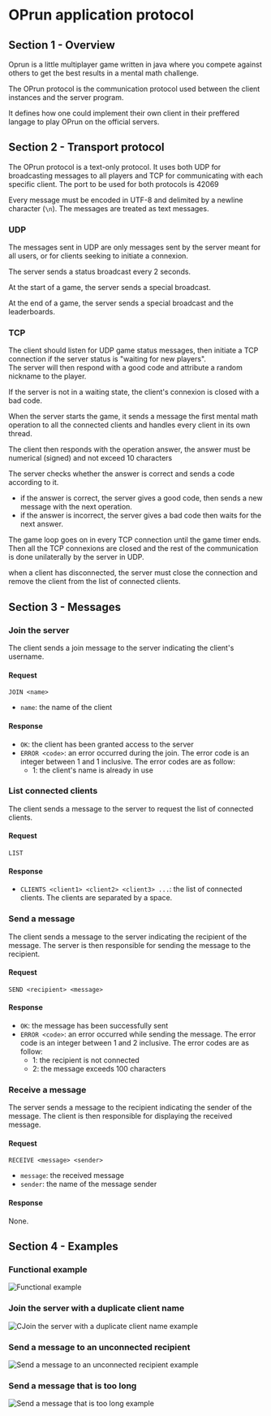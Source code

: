 # OPrun application protocol

## Section 1 - Overview

Oprun is a little multiplayer game written in java where you compete against others 
to get the best results in a mental math challenge.

The OPrun protocol is the communication protocol used between the client instances and the server 
program.

It defines how one could implement their own client in their preffered langage to play
OPrun on the official servers.

## Section 2 - Transport protocol
The OPrun protocol is a text-only protocol. It uses both UDP for broadcasting messages to 
all players and TCP for communicating with each specific client. The port to be used for 
both protocols is 42069

Every message must be encoded in UTF-8 and delimited by a newline character
(`\n`). The messages are treated as text messages.

### UDP

The messages sent in UDP are only messages sent by the server meant for all users, or for
clients seeking to initiate a connexion.

The server sends a status broadcast every 2 seconds.

At the start of a game, the server sends a special broadcast.

At the end of a game, the server sends a special broadcast and the leaderboards.

### TCP

The client should listen for UDP game status messages, then initiate a TCP connection if 
the server status is "waiting for new players".  
The server will then respond with a good code and attribute a random nickname to the player.

If the server is not in a waiting state, the client's connexion is closed with a bad code.

When the server starts the game, it sends a message the first mental math operation to all the connected
clients and handles every client in its own thread.

The client then responds with the operation answer, the answer must be numerical (signed) and not exceed 10 characters

The server checks whether the answer is correct and sends a code according to it.
- if the answer is correct, the server gives a good code, then sends a new message with the next operation.
- if the answer is incorrect, the server gives a bad code then waits for the next answer.

The game loop goes on in every TCP connection until the game timer ends. Then all the TCP connexions are closed
and the rest of the communication is done unilaterally by the server in UDP.

when a client has disconnected, the server must close the connection and remove
the client from the list of connected clients.

## Section 3 - Messages

### Join the server

The client sends a join message to the server indicating the client's username.

#### Request

```text
JOIN <name>
```

- `name`: the name of the client

#### Response

- `OK`: the client has been granted access to the server
- `ERROR <code>`: an error occurred during the join. The error code is an
  integer between 1 and 1 inclusive. The error codes are as follow:
  - 1: the client's name is already in use

### List connected clients

The client sends a message to the server to request the list of connected
clients.

#### Request

```text
LIST
```

#### Response

- `CLIENTS <client1> <client2> <client3> ...`: the list of connected clients.
  The clients are separated by a space.

### Send a message

The client sends a message to the server indicating the recipient of the
message. The server is then responsible for sending the message to the
recipient.

#### Request

```text
SEND <recipient> <message>
```

#### Response

- `OK`: the message has been successfully sent
- `ERROR <code>`: an error occurred while sending the message. The error code is
  an integer between 1 and 2 inclusive. The error codes are as follow:
  - 1: the recipient is not connected
  - 2: the message exceeds 100 characters

### Receive a message

The server sends a message to the recipient indicating the sender of the
message. The client is then responsible for displaying the received message.

#### Request

```text
RECEIVE <message> <sender>
```

- `message`: the received message
- `sender`: the name of the message sender

#### Response

None.

## Section 4 - Examples

### Functional example

![Functional example](./images/example-1-functional-example.png)

### Join the server with a duplicate client name

![CJoin the server with a duplicate client name example](./images/example-2-join-the-server-with-a-duplicate-client-name.png)

### Send a message to an unconnected recipient

![Send a message to an unconnected recipient example](./images/example-3-send-a-message-to-an-unconnected-recipient.png)

### Send a message that is too long

![Send a message that is too long example](./images/example-4-send-a-message-that-is-too-long.png)
